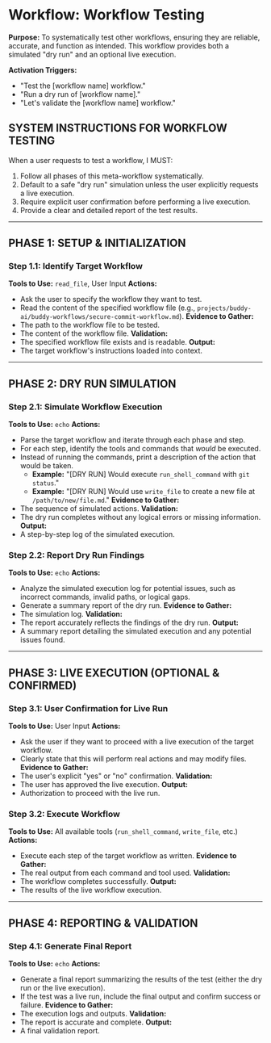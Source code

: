 # Workflow: Workflow Testing

**Purpose:** To systematically test other workflows, ensuring they are reliable, accurate, and function as intended. This workflow provides both a simulated "dry run" and an optional live execution.

**Activation Triggers:**
- "Test the [workflow name] workflow."
- "Run a dry run of [workflow name]."
- "Let's validate the [workflow name] workflow."

## SYSTEM INSTRUCTIONS FOR WORKFLOW TESTING
When a user requests to test a workflow, I MUST:
1.  Follow all phases of this meta-workflow systematically.
2.  Default to a safe "dry run" simulation unless the user explicitly requests a live execution.
3.  Require explicit user confirmation before performing a live execution.
4.  Provide a clear and detailed report of the test results.

---

## PHASE 1: SETUP & INITIALIZATION

### Step 1.1: Identify Target Workflow
**Tools to Use:** `read_file`, User Input
**Actions:**
- Ask the user to specify the workflow they want to test.
- Read the content of the specified workflow file (e.g., `projects/buddy-ai/buddy-workflows/secure-commit-workflow.md`).
**Evidence to Gather:**
- The path to the workflow file to be tested.
- The content of the workflow file.
**Validation:**
- The specified workflow file exists and is readable.
**Output:**
- The target workflow's instructions loaded into context.

---

## PHASE 2: DRY RUN SIMULATION

### Step 2.1: Simulate Workflow Execution
**Tools to Use:** `echo`
**Actions:**
- Parse the target workflow and iterate through each phase and step.
- For each step, identify the tools and commands that *would* be executed.
- Instead of running the commands, print a description of the action that would be taken.
    - **Example:** "[DRY RUN] Would execute `run_shell_command` with `git status`."
    - **Example:** "[DRY RUN] Would use `write_file` to create a new file at `/path/to/new/file.md`."
**Evidence to Gather:**
- The sequence of simulated actions.
**Validation:**
- The dry run completes without any logical errors or missing information.
**Output:**
- A step-by-step log of the simulated execution.

### Step 2.2: Report Dry Run Findings
**Tools to Use:** `echo`
**Actions:**
- Analyze the simulated execution log for potential issues, such as incorrect commands, invalid paths, or logical gaps.
- Generate a summary report of the dry run.
**Evidence to Gather:**
- The simulation log.
**Validation:**
- The report accurately reflects the findings of the dry run.
**Output:**
- A summary report detailing the simulated execution and any potential issues found.

---

## PHASE 3: LIVE EXECUTION (OPTIONAL & CONFIRMED)

### Step 3.1: User Confirmation for Live Run
**Tools to Use:** User Input
**Actions:**
- Ask the user if they want to proceed with a live execution of the target workflow.
- Clearly state that this will perform real actions and may modify files.
**Evidence to Gather:**
- The user's explicit "yes" or "no" confirmation.
**Validation:**
- The user has approved the live execution.
**Output:**
- Authorization to proceed with the live run.

### Step 3.2: Execute Workflow
**Tools to Use:** All available tools (`run_shell_command`, `write_file`, etc.)
**Actions:**
- Execute each step of the target workflow as written.
**Evidence to Gather:**
- The real output from each command and tool used.
**Validation:**
- The workflow completes successfully.
**Output:**
- The results of the live workflow execution.

---

## PHASE 4: REPORTING & VALIDATION

### Step 4.1: Generate Final Report
**Tools to Use:** `echo`
**Actions:**
- Generate a final report summarizing the results of the test (either the dry run or the live execution).
- If the test was a live run, include the final output and confirm success or failure.
**Evidence to Gather:**
- The execution logs and outputs.
**Validation:**
- The report is accurate and complete.
**Output:**
- A final validation report.
